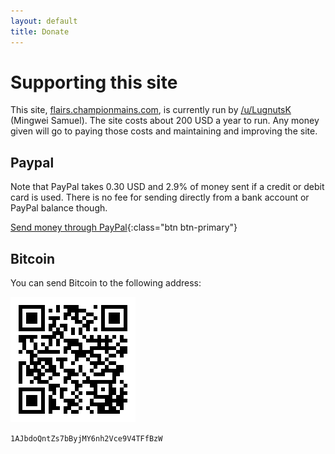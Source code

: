 ```yaml
---
layout: default
title: Donate
---
```



# Supporting this site

This site, [flairs.championmains.com](http://flairs.championmains.com/), is currently run
by [/u/LugnutsK](https://www.reddit.com/u/LugnutsK) (Mingwei Samuel). The site costs about
200 USD a year to run. Any money given will go to paying those costs and maintaining
and improving the site.


## Paypal

Note that PayPal takes 0.30 USD and 2.9% of money sent if a credit or debit card is used.
There is no fee for sending directly from a bank account or PayPal balance though.

[Send money through PayPal](https://paypal.me/MingweiSamuel){:class="btn btn-primary"}

## Bitcoin

You can send Bitcoin to the following address:

![](./img/bitcoin-qr.png)

`1AJbdoQntZs7bByjMY6nh2Vce9V4TFfBzW`
